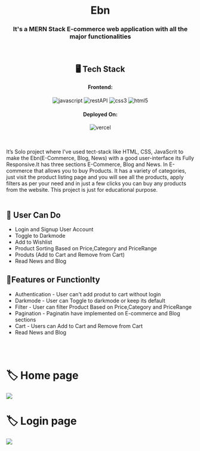 
<h1 align="center">Ebn</h1>

<h3 align="center">It's a MERN Stack E-commerce web application with all the major functionalities</h3>

<br />


<h2 align="center">🖥️ Tech Stack</h2>


<h4 align="center">Frontend:</h4>

<p align="center">
  <img src="https://img.shields.io/badge/JavaScript-323330?style=for-the-badge&logo=javascript&logoColor=F7DF1E" alt="javascript" />
  <img src="https://img.shields.io/badge/Rest_API-02303A?style=for-the-badge&logo=react-router&logoColor=white" alt="restAPI" />
  <img src="https://img.shields.io/badge/CSS3-1572B6?style=for-the-badge&logo=css3&logoColor=white" alt="css3" />
  <img src="https://img.shields.io/badge/HTML5-E34F26?style=for-the-badge&logo=html5&logoColor=white" alt="html5" />
</p>

<h4 align="center">Deployed On:</h4>
<p align="center">  
  <a href="https://ebn-waseem49.vercel.app/" blink> </a>
  <img src="https://img.shields.io/badge/Vercel-00C7B7?style=for-the-badge&logo=vercel&logoColor=white" alt="vercel" />
</p>

<br />
<br />
It’s Solo project where I've used tect-stack like HTML, CSS, JavaScrit to make the Ebn(E-Commerce, Blog, News) with a good user-interface its Fully Responsive.It has three sections E-Commerce, Blog and News. In E-commerce that allows you to buy Products. It has a variety of categories, just visit the product listing page and you will see all the products, apply filters as per your need and in just a few clicks you can buy any products from the website. This project is just for educational purpose.
<br />
<br />


## 🚀 User Can Do
- Login and Signup User Account
- Toggle to Darkmode
- Add to Wishlist
- Product Sorting Based on Price,Category and PriceRange
- Produts (Add to Cart and Remove from Cart)
- Read News and Blog

## 🚀Features or Functionlty
- Authentication - User can't add produt to cart without login
- Darkmode  - User can Toggle to darkmode or keep its default
- Filter - User can filter Product Based on Price,Category and PriceRange
- Pagination - Paginatin have implemented on E-commerce and Blog sections
- Cart - Users can Add to Cart and Remove from Cart
- Read News and Blog
<br />

<br />
<h1> 🏷️ Home page </h1>
<img src="https://github-production-user-asset-6210df.s3.amazonaws.com/111652485/269005150-0cc316f7-ee77-4893-a5bc-250d497a66f2.jpg" width="auto" />
<br />
<h1> 🏷️ Login page </h1>
<img src="https://github.com/Waseem49/ebn/assets/111652485/1f48680a-831e-42fc-80b6-1033f0debc2f" width="auto" />
<br />



